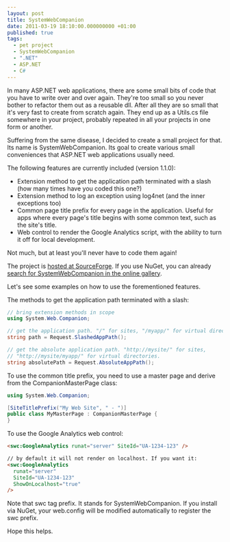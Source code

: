 ```yaml
---
layout: post
title: SystemWebCompanion
date: 2011-03-19 18:10:00.000000000 +01:00
published: true
tags:
  - pet project
  - SystemWebCompanion
  - ".NET"
  - ASP.NET
  - C#
---
```


In many ASP.NET web applications, there are some small bits of code that you
have to write over and over again. They're too small so you never bother to
refactor them out as a reusable dll. After all they are so small that it's very
fast to create from scratch again. They end up as a Utils.cs file somewhere in
your project, probably repeated in all your projects in one form or another.

Suffering from the same disease, I decided to create a small project for that.
Its name is SystemWebCompanion. Its goal to create various small conveniences
that ASP.NET web applications usually need.

The following features are currently included (version 1.1.0):

<ul>
<li>Extension method to get the application path terminated with a slash (how many times have you coded this one?)</li>
<li>Extension method to log an exception using log4net (and the inner exceptions too)</li>
<li>Common page title prefix for every page in the application. Useful for apps where every page's title begins with some common text, such as the site's title.</li>
<li>Web control to render the Google Analytics script, with the ability to turn it off for local development.</li>
</ul>

Not much, but at least you'll never have to code them again!

The project is
<a href="http://sourceforge.net/projects/syswebcompanion/" target="_blank">hosted
at SourceForge</a>. If you use NuGet, you can already
<a href="http://nuget.org/List/Packages/SystemWebCompanion" target="_blank">search
for SystemWebCompanion in the online gallery</a>.

Let's see some examples on how to use the forementioned features.

The methods to get the application path terminated with a slash:

```cs
// bring extension methods in scope
using System.Web.Companion;

// get the application path. "/" for sites, "/myapp/" for virtual directories.
string path = Request.SlashedAppPath();

// get the absolute application path. "http://mysite/" for sites,
// "http://mysite/myapp/" for virtual directories.
string absolutePath = Request.AbsoluteAppPath();
```

To use the common title prefix, you need to use a master page and derive from
the CompanionMasterPage class:

```cs
using System.Web.Companion;

[SiteTitlePrefix("My Web Site", " - ")]
public class MyMasterPage : CompanionMasterPage {
}
```

To use the Google Analytics web control:

```html
<swc:GoogleAnalytics runat="server" SiteId="UA-1234-123" />

// by default it will not render on localhost. If you want it:
<swc:GoogleAnalytics
  runat="server"
  SiteId="UA-1234-123"
  ShowOnLocalhost="true"
/>
```

Note that swc tag prefix. It stands for SystemWebCompanion. If you install via
NuGet, your web.config will be modified automatically to register the swc
prefix.

Hope this helps.
